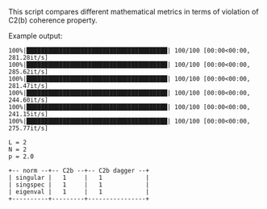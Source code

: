 This script compares different mathematical metrics in terms of violation of C2(b) coherence property.

Example output:

```
100%|███████████████████████████████████████| 100/100 [00:00<00:00, 281.28it/s]
100%|███████████████████████████████████████| 100/100 [00:00<00:00, 285.62it/s]
100%|███████████████████████████████████████| 100/100 [00:00<00:00, 281.47it/s]
100%|███████████████████████████████████████| 100/100 [00:00<00:00, 244.60it/s]
100%|███████████████████████████████████████| 100/100 [00:00<00:00, 241.15it/s]
100%|███████████████████████████████████████| 100/100 [00:00<00:00, 275.77it/s]

L = 2
N = 2
p = 2.0

+-- norm --+-- C2b --+-- C2b dagger --+
| singular |   1     |   1            |
| singspec |   1     |   1            |
| eigenval |   1     |   1            |
+----------+---------+----------------+

```
